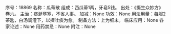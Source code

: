 序号：18869
名称：瓜蒂散
组成：西瓜蒂1两，牙皂5钱。
出处：《摄生众妙方》卷六。
主治：痰涎壅塞，不省人事。
加减：None
功效：None
用法用量：每服2茶匙，白汤调灌下，以探吐痰为愈。
制备方法：上为细末。
临床应用：None
各家论述：None
用药禁忌：None
附注：None
